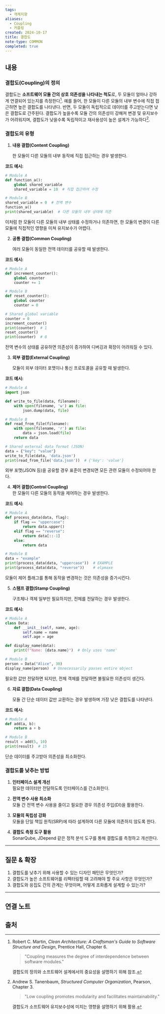 ```yaml
---
tags:
  - 객체지향
aliases:
  - Coupling
  - 커플링
created: 2024-10-17
title: 결합도
note-type: COMMON
completed: true
---
```

## 내용

### 결합도(Coupling)의 정의

결합도는 **소프트웨어 모듈 간의 상호 의존성을 나타내는 척도**로, 두 모듈이 얼마나 강하게 연결되어 있는지를 측정한다[^1].
예를 들어, 한 모듈이 다른 모듈의 내부 변수에 직접 접근하면 높은 결합도를 나타낸다. 반면, 두 모듈이 독립적으로 데이터를 주고받는다면 낮은 결합도로 간주된다.
결합도가 높을수록 모듈 간의 의존성이 강해져 변경 및 유지보수가 어려워지며, 결합도가 낮을수록 독립적이고 재사용성이 높은 설계가 가능하다[^2].

### 결합도의 유형

1. **내용 결합(Content Coupling)**  

   한 모듈이 다른 모듈의 내부 동작에 직접 접근하는 경우 발생한다.  

**코드 예시:**
```python
# Module A
def function_a():
    global shared_variable
    shared_variable = 10  # 직접 접근하여 수정

# Module B
shared_variable = 0  # 전역 변수
function_a()
print(shared_variable)  # 다른 모듈의 내부 상태에 의존
```

이처럼 한 모듈이 다른 모듈의 내부 상태를 수정하거나 의존하면, 한 모듈의 변경이 다른 모듈에 직접적인 영향을 미쳐 유지보수가 어렵다.

2. **공통 결합(Common Coupling)**  

   여러 모듈이 동일한 전역 데이터를 공유할 때 발생한다.

**코드 예시:**

```python
# Module A
def increment_counter():
    global counter
    counter += 1

# Module B
def reset_counter():
    global counter
    counter = 0

# Shared global variable
counter = 0
increment_counter()
print(counter)  # 1
reset_counter()
print(counter)  # 0

```

전역 변수의 상태를 공유하면 의존성이 증가하여 디버깅과 확장이 어려워질 수 있다.

3. **외부 결합(External Coupling)**  
   
   모듈이 외부 데이터 포맷이나 통신 프로토콜을 공유할 때 발생한다.

**코드 예시:**

```python
# Module A
import json

def write_to_file(data, filename):
    with open(filename, 'w') as file:
        json.dump(data, file)

# Module B
def read_from_file(filename):
    with open(filename, 'r') as file:
        data = json.load(file)
    return data

# Shared external data format (JSON)
data = {"key": "value"}
write_to_file(data, 'data.json')
print(read_from_file('data.json'))  # {'key': 'value'}

```

외부 포맷(JSON 등)을 공유할 경우 표준이 변경되면 모든 관련 모듈이 수정되어야 한다.

4. **제어 결합(Control Coupling)**  
   한 모듈이 다른 모듈의 동작을 제어하는 경우 발생한다.

**코드 예시:**

```python
# Module A
def process_data(data, flag):
    if flag == "uppercase":
        return data.upper()
    elif flag == "reverse":
        return data[::-1]
    else:
        return data

# Module B
data = "example"
print(process_data(data, "uppercase"))  # EXAMPLE
print(process_data(data, "reverse"))    # elpmaxe

```

모듈이 제어 플래그를 통해 동작을 변경하는 것은 의존성을 증가시킨다.

5. **스탬프 결합(Stamp Coupling)**  

   구조체나 객체 일부만 필요하지만, 전체를 전달하는 경우 발생한다.

**코드 예시:**

```python
# Module A
class Data:
    def __init__(self, name, age):
        self.name = name
        self.age = age

def display_name(data):
    print(f"Name: {data.name}")  # Only uses 'name'

# Module B
person = Data("Alice", 30)
display_name(person)  # Unnecessarily passes entire object

```

필요한 값만 전달하면 되지만, 전체 객체를 전달하면 불필요한 의존성이 생긴다.

6. **자료 결합(Data Coupling)**  

   모듈 간 단순 데이터 값만 교환하는 경우 발생하며 가장 낮은 결합도를 나타낸다.

**코드 예시:**

```python
# Module A
def add(a, b):
    return a + b

# Module B
result = add(5, 10)
print(result)  # 15

```

단순 데이터를 주고받아 의존성을 최소화한다.

### 결합도를 낮추는 방법

1. **인터페이스 설계 개선**  
   필요한 데이터만 전달하도록 인터페이스를 간소화한다.

2. **전역 변수 사용 최소화**  
   모듈 간 전역 변수 사용을 줄이고 필요한 경우 의존성 주입(DI)을 활용한다.

3. **모듈의 독립성 강화**  
   모듈을 단일 책임 원칙(SRP)에 따라 설계하여 다른 모듈에 의존하지 않도록 한다.

4. **결합도 측정 도구 활용**  
   SonarQube, JDepend 같은 정적 분석 도구를 통해 결합도를 측정하고 개선한다.

---

## 질문 & 확장

1. 결합도를 낮추기 위해 사용할 수 있는 디자인 패턴은 무엇인가?
2. 결합도가 높은 소프트웨어를 리팩터링할 때 고려해야 할 주요 사항은 무엇인가?
3. 결합도와 응집도 간의 관계는 무엇이며, 어떻게 조화롭게 설계할 수 있는가?

---

## 연결 노트



## 출처

[^1]: Robert C. Martin, *Clean Architecture: A Craftsman's Guide to Software Structure and Design*, Prentice Hall, Chapter 6.

    > "Coupling measures the degree of interdependence between software modules."

    결합도의 정의와 소프트웨어 설계에서의 중요성을 설명하기 위해 참조.

[^2]: Andrew S. Tanenbaum, *Structured Computer Organization*, Pearson, Chapter 3.

    > "Low coupling promotes modularity and facilitates maintainability."

    결합도가 소프트웨어 유지보수성에 미치는 영향을 설명하기 위해 활용.